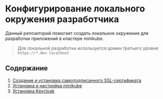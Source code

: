 # Конфигурирование локального окружения разработчика

Данный репозиторий помогает создать локальное окружение для разработки приложений в кластере minikube. 
> Для локальной разработки используется домен третьего уровня `https://*.dev.localhost`

## Содержание
1. [Создание и установка самоподписанного SSL-сертификата](SSL.md)
2. [Установка и настройка minikube](MINIKUBE.md)
3. [Установка Keycloak](KEYCLOAK.md)
